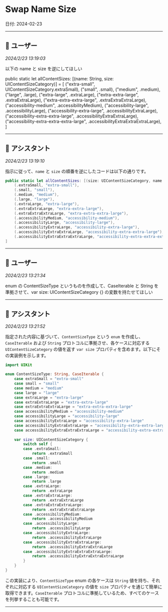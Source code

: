# Swap Name Size

日付: 2024-02-23

---

## 👤 ユーザー
*2024/2/23 13:19:03*

以下の name と size を逆にしてほしい

public static let allContentSizes: [(name: String, size: UIContentSizeCategory)] = [
        ("extra-small", UIContentSizeCategory.extraSmall),
        ("small", .small),
        ("medium", .medium),
        ("large", .large),
        ("extra-large", .extraLarge),
        ("extra-extra-large", .extraExtraLarge),
        ("extra-extra-extra-large", .extraExtraExtraLarge),
        ("accessibility-medium", .accessibilityMedium),
        ("accessibility-large", .accessibilityLarge),
        ("accessibility-extra-large", .accessibilityExtraLarge),
        ("accessibility-extra-extra-large", .accessibilityExtraExtraLarge),
        ("accessibility-extra-extra-extra-large", .accessibilityExtraExtraExtraLarge),
    ]

---

## 🤖 アシスタント
*2024/2/23 13:19:10*

指示に従って、`name` と `size` の順番を逆にしたコードは以下の通りです。

```swift
public static let allContentSizes: [(size: UIContentSizeCategory, name: String)] = [
    (.extraSmall, "extra-small"),
    (.small, "small"),
    (.medium, "medium"),
    (.large, "large"),
    (.extraLarge, "extra-large"),
    (.extraExtraLarge, "extra-extra-large"),
    (.extraExtraExtraLarge, "extra-extra-extra-large"),
    (.accessibilityMedium, "accessibility-medium"),
    (.accessibilityLarge, "accessibility-large"),
    (.accessibilityExtraLarge, "accessibility-extra-large"),
    (.accessibilityExtraExtraLarge, "accessibility-extra-extra-large"),
    (.accessibilityExtraExtraExtraLarge, "accessibility-extra-extra-extra-large"),
]
```

---

## 👤 ユーザー
*2024/2/23 13:21:34*

enum の ContentSizeType というものを作成して、CaseIterable と String を準拠させて、var size: UIContentSizeCategory {} の変数を持たせてほしい

---

## 🤖 アシスタント
*2024/2/23 13:21:52*

指定された内容に基づいて、`ContentSizeType` という `enum` を作成し、`CaseIterable` および `String` プロトコルに準拠させ、各ケースに対応する `UIContentSizeCategory` の値を返す `var size` プロパティを含めます。以下にその実装例を示します。

```swift
import UIKit

enum ContentSizeType: String, CaseIterable {
    case extraSmall = "extra-small"
    case small = "small"
    case medium = "medium"
    case large = "large"
    case extraLarge = "extra-large"
    case extraExtraLarge = "extra-extra-large"
    case extraExtraExtraLarge = "extra-extra-extra-large"
    case accessibilityMedium = "accessibility-medium"
    case accessibilityLarge = "accessibility-large"
    case accessibilityExtraLarge = "accessibility-extra-large"
    case accessibilityExtraExtraLarge = "accessibility-extra-extra-large"
    case accessibilityExtraExtraExtraLarge = "accessibility-extra-extra-extra-large"
    
    var size: UIContentSizeCategory {
        switch self {
        case .extraSmall:
            return .extraSmall
        case .small:
            return .small
        case .medium:
            return .medium
        case .large:
            return .large
        case .extraLarge:
            return .extraLarge
        case .extraExtraLarge:
            return .extraExtraLarge
        case .extraExtraExtraLarge:
            return .extraExtraExtraLarge
        case .accessibilityMedium:
            return .accessibilityMedium
        case .accessibilityLarge:
            return .accessibilityLarge
        case .accessibilityExtraLarge:
            return .accessibilityExtraLarge
        case .accessibilityExtraExtraLarge:
            return .accessibilityExtraExtraLarge
        case .accessibilityExtraExtraExtraLarge:
            return .accessibilityExtraExtraExtraLarge
        }
    }
}
```

この実装により、`ContentSizeType` enum の各ケースは `String` 値を持ち、それぞれに対応する `UIContentSizeCategory` の値を `size` プロパティを通じて簡単に取得できます。`CaseIterable` プロトコルに準拠しているため、すべてのケースを列挙することも可能です。

---
